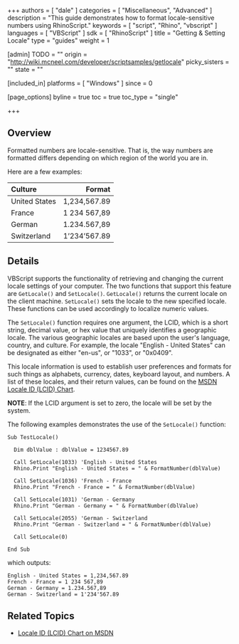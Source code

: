 +++
authors = [ "dale" ]
categories = [ "Miscellaneous", "Advanced" ]
description = "This guide demonstrates how to format locale-sensitive numbers using RhinoScript."
keywords = [ "script", "Rhino", "vbscript" ]
languages = [ "VBScript" ]
sdk = [ "RhinoScript" ]
title = "Getting & Setting Locale"
type = "guides"
weight = 1

[admin]
TODO = ""
origin = "http://wiki.mcneel.com/developer/scriptsamples/getlocale"
picky_sisters = ""
state = ""

[included_in]
platforms = [ "Windows" ]
since = 0

[page_options]
byline = true
toc = true
toc_type = "single"

+++

 
## Overview

Formatted numbers are locale-sensitive.  That is, the way numbers are formatted differs depending on which region of the world you are in.

Here are a few examples:

| Culture       |   Format     |
| :------------ | -----------: |
| United States | 1,234,567.89 |
| France        | 1 234 567,89 |
| German        | 1.234.567,89 |
| Switzerland   | 1’234’567.89 |


## Details

VBScript supports the functionality of retrieving and changing the current locale settings of your computer.  The two functions that support this feature are `GetLocale()` and `SetLocale()`.  `GetLocale()` returns the current locale on the client machine.  `SetLocale()` sets the locale to the new specified locale.  These functions can be used accordingly to localize numeric values.

The `SetLocale()` function requires one argument, the LCID, which is a short string, decimal value, or hex value that uniquely identifies a geographic locale.  The various geographic locales are based upon the user's language, country, and culture. For example, the locale "English - United States" can be designated as either "en-us", or "1033", or "0x0409".

This locale information is used to establish user preferences and formats for such things as alphabets, currency, dates, keyboard layout, and numbers.  A list of these locales, and their return values, can be found on the [MSDN Locale ID (LCID) Chart](https://msdn.microsoft.com/en-us/library/0h88fahh(v=vs.85).aspx).

**NOTE**: If the LCID argument is set to zero, the locale will be set by the system.

The following examples demonstrates the use of the `SetLocale()` function:

```vbnet
Sub TestLocale()

  Dim dblValue : dblValue = 1234567.89

  Call SetLocale(1033) 'English - United States
  Rhino.Print "English - United States = " & FormatNumber(dblValue)

  Call SetLocale(1036) 'French - France
  Rhino.Print "French - France = " & FormatNumber(dblValue)

  Call SetLocale(1031) 'German - Germany
  Rhino.Print "German - Germany = " & FormatNumber(dblValue)

  Call SetLocale(2055) 'German - Switzerland
  Rhino.Print "German - Switzerland = " & FormatNumber(dblValue)

  Call SetLocale(0)

End Sub
```

which outputs:

```vbs
English - United States = 1,234,567.89
French - France = 1 234 567,89
German - Germany = 1.234.567,89
German - Switzerland = 1'234'567.89
```

## Related Topics

- [Locale ID (LCID) Chart on MSDN](https://msdn.microsoft.com/en-us/library/0h88fahh(v=vs.85).aspx)
